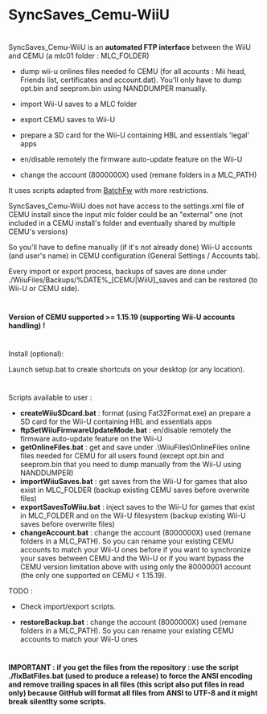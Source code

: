 # SyncSaves_Cemu-WiiU

#
SyncSaves_Cemu-WiiU is an **automated FTP interface** between the WiiU and CEMU (a mlc01 folder : MLC_FOLDER)

- dump wii-u onlines files needed fo CEMU (for all acounts : Mii head, Friends list, certificates and account.dat). You'll only have to dump opt.bin and seeprom.bin using NANDDUMPER manually.

- import Wii-U saves to a MLC folder

- export CEMU saves to Wii-U

- prepare a SD card for the Wii-U containing HBL and essentials 'legal' apps

- en/disable remotely the firmware auto-update feature on the Wii-U

- change the account (8000000X) used (remane folders in a MLC_PATH)



It uses scripts adapted from [BatchFw](https://github.com/Laf111/CEMU-Batch-Framework) with more restrictions. 

SyncSaves_Cemu-WiiU does not have access to the settings.xml file of CEMU install since the input mlc folder could be an "external" one (not included in a CEMU install's folder and eventually shared by multiple CEMU's versions)

So you'll have to define manually (if it's not already done) Wii-U accounts (and user's name) in CEMU configuration (General Settings / Accounts tab).

Every import or export process, backups of saves are done under ./WiiuFiles/Backups/\%DATE\%\_[CEMU|WiiU]\_saves and can be restored (to Wii-U or CEMU side).


#
**Version of CEMU supported >= 1.15.19 (supporting Wii-U accounts handling) !**
#

#
Install (optional):

Launch setup.bat to create shortcuts on your desktop (or any location).

#
Scripts available to user :

- **createWiiuSDcard.bat** : format (using Fat32Format.exe) an prepare a SD card for the Wii-U containing HBL and essentials apps
- **ftpSetWiiuFirmwareUpdateMode.bat** : en/disable remotely the firmware auto-update feature on the Wii-U
- **getOnlineFiles.bat** : get and save under .\WiiuFiles\OnlineFiles online files needed for CEMU for all users found
  (except opt.bin and seeprom.bin that you need to dump manually from the Wii-U using NANDDUMPER)
- **importWiiuSaves.bat** : get saves from the Wii-U for games that also exist in MLC_FOLDER (backup existing CEMU saves before overwrite files)
- **exportSavesToWiiu.bat** : inject saves to the Wii-U for games that exist in MLC_FOLDER and on the Wii-U filesystem (backup existing Wii-U saves before overwrite files)
- **changeAccount.bat** : change the account (8000000X) used (remane folders in a MLC_PATH). So you can rename your existing CEMU accounts to match your Wii-U ones before if you want to synchronize your saves between CEMU and the Wii-U or if you want bypass the CEMU version limitation above with using only the 80000001 account (the only one supported on CEMU < 1.15.19).

TODO : 

- Check import/export scripts.

- **restoreBackup.bat** : change the account (8000000X) used (remane folders in a MLC_PATH). So you can rename your existing CEMU accounts to match your Wii-U ones 

# 
**IMPORTANT : if you get the files from the repository : use the script ./fixBatFiles.bat (used to produce a release) to force the ANSI encoding and remove trailing spaces in all files (this script also put files in read only) because GitHub will format all files from ANSI to UTF-8 and it might break silentlty some scripts.**
#
